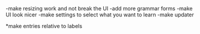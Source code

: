 -make resizing work and not break the UI
-add more grammar forms
-make UI look nicer
-make settings to select what you want to learn
-make updater

*make entries relative to labels